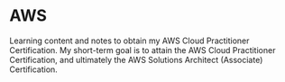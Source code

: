 AWS
====

Learning content and notes to obtain my AWS Cloud Practitioner Certification.
My short-term goal is to attain the AWS Cloud Practitioner Certification, and ultimately the AWS Solutions Architect (Associate) Certification.

